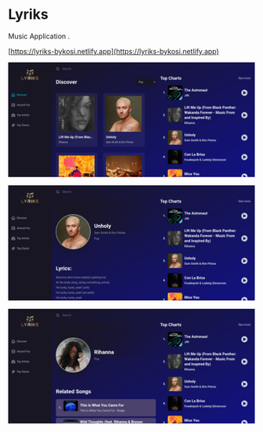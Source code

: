 # Lyriks

Music Application .

[https://lyriks-bykosi.netlify.app](https://lyriks-bykosi.netlify.app)

![cover](https://github.com/kosi2109/lyriks/blob/master/screenshot/home.png)

![cover](https://github.com/kosi2109/lyriks/blob/master/screenshot/detail.png)

![cover](https://github.com/kosi2109/lyriks/blob/master/screenshot/artist.png)
